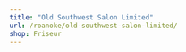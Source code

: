 ```yaml
---
title: "Old Southwest Salon Limited"
url: /roanoke/old-southwest-salon-limited/
shop: Friseur
---
```

